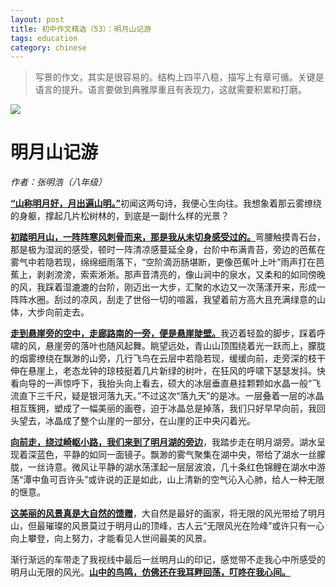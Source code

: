 ```yaml
---
layout: post
title: 初中作文精选（53）：明月山记游
tags: education
category: chinese
---
```


> 写景的作文，其实是很容易的。结构上四平八稳，描写上有章可循。关键是语言的提升。语言要做到典雅厚重且有表现力，这就需要积累和打磨。

![](https://crsando.github.io/images/2025-04-28/export_g6lkyu.png)

# 明月山记游

*作者：张明浩（八年级）*

<u>**“山称明月好，月出遍山明。”**</u>初闻这两句诗，我便心生向往。我想象着那云雾缭绕的身躯，撑起几片松树林的，到底是一副什么样的光景？

<u>**初踏明月山，一阵阵寒风刺骨而来，那是我从未切身感受过的。**</u>弯腰触摸青石台，那是极为湿润的感受，顿时一阵清凉感蔓延全身，台阶中布满青苔，旁边的芭蕉在雾气中若隐若现，绵绵细雨落下，“空阶滴沥肠堪断，更像芭蕉叶上叶”雨声打在芭蕉上，剥剥滂滂，索索淅淅。那声音清亮的，像山涧中的泉水，又柔和的如同傍晚的风，我踩着湿漉漉的台阶，刚迈出一大步，汇聚的水边又一次荡漾开来，形成一阵阵水圈。刮过的凉风，刮走了世俗一切的喧嚣，我望着前方高大且充满绿意的山体，大步向前走去。

<u>**走到悬崖旁的空中，走廊路南的一旁，便是悬崖陡壁。**</u>我迈着轻盈的脚步，踩着呼啸的风，悬崖旁的落叶也随风起舞。眺望远处，青山山顶围绕着光一跃而上，朦胧的烟雾缭绕在飘渺的山旁，几行飞鸟在云层中若隐若现，缓缓向前，走旁深的枝干伸在悬崖上，老态龙钟的琼枝挺着几片新绿的树叶，在狂风的呼啸下瑟瑟发抖。快看向导的一声惊呼下，我抬头向上看去，硕大的冰层垂直悬挂颗颗如水晶一般“飞流直下三千尺，疑是银河落九天。”不过这次“落九天”的是冰。一层叠着一层的冰晶相互簇拥，塑成了一幅美丽的画卷，迫于冰晶总是掉落，我们只好早早向前，我回头望去，冰晶成了整个山崖的一部分，在山崖的正中央闪着光。

<u>**向前走，绕过崎岖小路，我们来到了明月湖的旁边**</u>，我踏步走在明月湖旁。湖水呈现着深蓝色，平静的如同一面镜子。飘渺的雾气聚集在湖中央，带给了湖水一丝朦胧，一丝诗意。微风让平静的湖水荡漾起一层层波浪，几十条红色锦鲤在湖水中游荡“潭中鱼可百许头”或许说的正是如此，山上清新的空气沁入心肺，给人一种无限的惬意。

<u>**这美丽的风景真是大自然的馈赠**</u>，大自然是最好的画家，将无限的风光带给了明月山，但最璀璨的风景莫过于明月山的顶峰，古人云“无限风光在险峰”或许只有一心向上攀登，向上努力，才能看见人世间最美的风景。

渐行渐远的车带走了我视线中最后一丝明月山的印记，感觉带不走我心中所感受的明月山无限的风光。<u>**山中的鸟鸣，仿佛还在我耳畔回荡，叮咚在我心间。**</u>